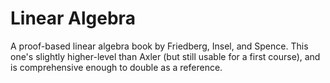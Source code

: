 # Linear Algebra
A proof-based linear algebra book by Friedberg, Insel, and Spence. This one's slightly higher-level than Axler (but still usable for a first course), and is comprehensive enough to double as a reference.
